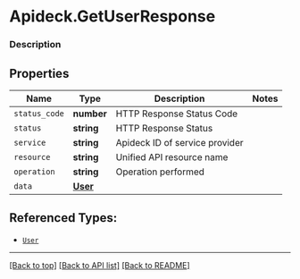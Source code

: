 # Apideck.GetUserResponse

### Description

## Properties
Name | Type | Description | Notes
------------ | ------------- | ------------- | -------------
`status_code` | **number** | HTTP Response Status Code | 
`status` | **string** | HTTP Response Status | 
`service` | **string** | Apideck ID of service provider | 
`resource` | **string** | Unified API resource name | 
`operation` | **string** | Operation performed | 
`data` | [**User**](User.md) |  | 





## Referenced Types:





* [`User`](User.md)

---

[[Back to top]](#) [[Back to API list]](../../../../README.md#documentation-for-api-endpoints) [[Back to README]](../../../../README.md)


